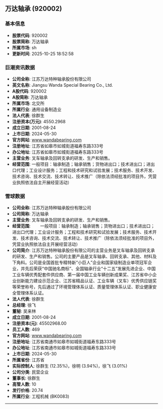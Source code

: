 ## 万达轴承 (920002)

### 基本信息

- **股票代码**: 920002
- **股票简称**: 万达轴承
- **所属市场**: sh
- **更新时间**: 2025-10-25 18:52:58

### 巨潮资讯数据

- **公司全称**: 江苏万达特种轴承股份有限公司
- **英文名称**: Jiangsu Wanda Special Bearing Co., Ltd.
- **A股代码**: 920002
- **A股简称**: 万达轴承
- **所属市场**: 北交所
- **所属行业**: 通用设备制造业
- **法人代表**: 徐群生
- **注册资本(万元)**: 4550.2968
- **成立日期**: 2001-08-24
- **上市日期**: 2024-05-30
- **官方网站**: www.wandabearing.com
- **注册地址**: 江苏省如皋市如城街道福寿东路333号
- **办公地址**: 江苏省如皋市如城街道福寿东路333号
- **主营业务**: 叉车轴承及回转支承的研发、生产和销售。
- **经营范围**: 一般项目：轴承制造；轴承销售；货物进出口；技术进出口；进出口代理；工业设计服务；工程和技术研究和试验发展；技术服务、技术开发、技术咨询、技术交流、技术转让、技术推广（除依法须经批准的项目外，凭营业执照依法自主开展经营活动）

### 雪球数据

- **公司全称**: 江苏万达特种轴承股份有限公司
- **公司简称**: 万达轴承
- **主营业务**: 叉车轴承及回转支承的研发、生产和销售。
- **经营范围**: 　　一般项目：轴承制造；轴承销售；货物进出口；技术进出口；进出口代理；工业设计服务；工程和技术研究和试验发展；技术服务、技术开发、技术咨询、技术交流、技术转让、技术推广（除依法须经批准的项目外，凭营业执照依法自主开展经营活动）
- **公司简介**: 江苏万达特种轴承股份有限公司的主营业务是叉车轴承及回转支承的研发、生产和销售。公司的主要产品是叉车轴承、回转支承、其他、材料及下角料。公司是全国首批专精特新“小巨人”企业和国家级制造业单项冠军企业，并先后荣获“中国驰名商标”、全国轴承行业“十二五”发展先进企业、中国工业车辆优秀配套件供应商、第一届中国工业车辆创新成果奖、江苏省中小企业创新能力建设示范企业、江苏省精品认证、工业车辆（叉车）优秀供应链奖等荣誉称号，先后通过了环境管理体系认证、质量管理体系认证、职业健康安全管理体系认证。
- **法人代表**: 徐群生
- **总经理**: 徐飞
- **董秘**: 吴来林
- **成立日期**: 2001-08-24
- **注册资本(元)**: 45502968.00
- **员工人数**: 469
- **官方网站**: www.wandabearing.com
- **注册地址**: 江苏省南通市如皋市如城街道福寿东路333号
- **办公地址**: 江苏省南通市如皋市如城街道福寿东路333号
- **上市日期**: 2024-05-30
- **所属省份**: 江苏省
- **实际控制人**: 徐群生 (12.35%)，徐明 (3.94%)，徐飞 (3.01%)
- **公司分类**: 民营企业
- **董事长**: 徐群生
- **高管人数**: 10
- **发行价格**: 20.74
- **所属行业**: 工程机械 (BK0083)

---